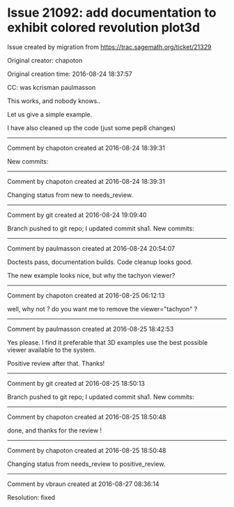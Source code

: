 # Issue 21092: add documentation to exhibit colored revolution plot3d

Issue created by migration from https://trac.sagemath.org/ticket/21329

Original creator: chapoton

Original creation time: 2016-08-24 18:37:57

CC:  was kcrisman paulmasson

This works, and nobody knows..

Let us give a simple example.

I have also cleaned up the code (just some pep8 changes)


---

Comment by chapoton created at 2016-08-24 18:39:31

New commits:


---

Comment by chapoton created at 2016-08-24 18:39:31

Changing status from new to needs_review.


---

Comment by git created at 2016-08-24 19:09:40

Branch pushed to git repo; I updated commit sha1. New commits:


---

Comment by paulmasson created at 2016-08-24 20:54:07

Doctests pass, documentation builds. Code cleanup looks good.

The new example looks nice, but why the tachyon viewer?


---

Comment by chapoton created at 2016-08-25 06:12:13

well, why not ? do you want me to remove the viewer="tachyon" ?


---

Comment by paulmasson created at 2016-08-25 18:42:53

Yes please. I find it preferable that 3D examples use the best possible viewer available to the system.

Positive review after that. Thanks!


---

Comment by git created at 2016-08-25 18:50:13

Branch pushed to git repo; I updated commit sha1. New commits:


---

Comment by chapoton created at 2016-08-25 18:50:48

done, and thanks for the review !


---

Comment by chapoton created at 2016-08-25 18:50:48

Changing status from needs_review to positive_review.


---

Comment by vbraun created at 2016-08-27 08:36:14

Resolution: fixed
